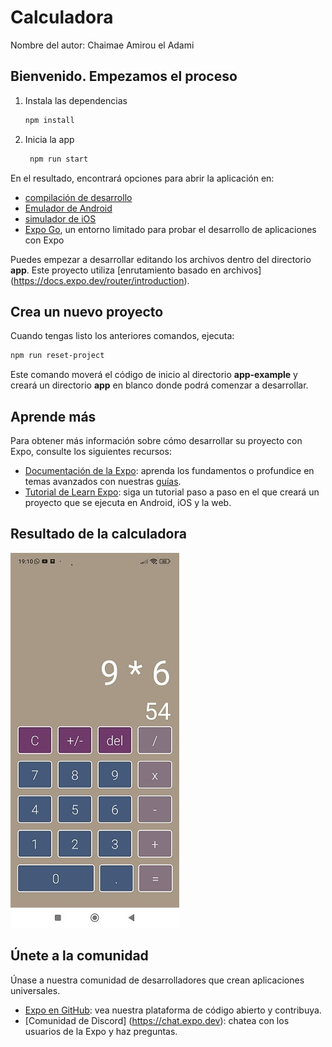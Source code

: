 # Calculadora 
Nombre del autor: Chaimae Amirou el Adami

## Bienvenido. Empezamos el proceso

1. Instala las dependencias
   ```bash
   npm install
   ```
2. Inicia la app
   ```bash
    npm run start
   ```
En el resultado, encontrará opciones para abrir la aplicación en:

- [compilación de desarrollo](https://docs.expo.dev/develop/development-builds/introduction/)
- [Emulador de Android](https://docs.expo.dev/workflow/android-studio-emulator/)
- [simulador de iOS](https://docs.expo.dev/workflow/ios-simulator/)
- [Expo Go](https://expo.dev/go), un entorno limitado para probar el desarrollo de aplicaciones con Expo


Puedes empezar a desarrollar editando los archivos dentro del directorio **app**. Este proyecto utiliza [enrutamiento basado en archivos] (https://docs.expo.dev/router/introduction).

## Crea un nuevo proyecto 
Cuando tengas listo los anteriores comandos, ejecuta:
```bash
npm run reset-project
```

Este comando moverá el código de inicio al directorio **app-example** y creará un directorio **app** en blanco donde podrá comenzar a desarrollar.

## Aprende más

Para obtener más información sobre cómo desarrollar su proyecto con Expo, consulte los siguientes recursos:
- [Documentación de la Expo](https://docs.expo.dev/): aprenda los fundamentos o profundice en temas avanzados con nuestras [guías](https://docs.expo.dev/guides).
- [Tutorial de Learn Expo](https://docs.expo.dev/tutorial/introduction/): siga un tutorial paso a paso en el que creará un proyecto que se ejecuta en Android, iOS y la web.
## Resultado de la calculadora
![Imagen 1: Calculadora con operaciones:](/assets/calculadora.jpg)
## Únete a la comunidad
Únase a nuestra comunidad de desarrolladores que crean aplicaciones universales.

- [Expo en GitHub](https://github.com/expo/expo): vea nuestra plataforma de código abierto y contribuya.
- [Comunidad de Discord] (https://chat.expo.dev): chatea con los usuarios de la Expo y haz preguntas.




